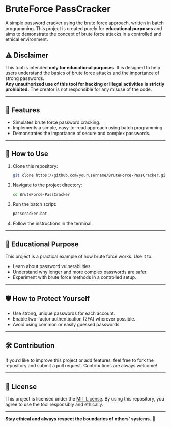 

# BruteForce PassCracker

A simple password cracker using the brute force approach, written in batch programming. This project is created purely for **educational purposes** and aims to demonstrate the concept of brute force attacks in a controlled and ethical environment.

## ⚠️ Disclaimer

This tool is intended **only for educational purposes**. It is designed to help users understand the basics of brute force attacks and the importance of strong passwords.  
**Any unauthorized use of this tool for hacking or illegal activities is strictly prohibited.** The creator is not responsible for any misuse of the code.

---

## 🔧 Features

- Simulates brute force password cracking.
- Implements a simple, easy-to-read approach using batch programming.
- Demonstrates the importance of secure and complex passwords.

---

## 🚀 How to Use

1. Clone this repository:
   ```bash
   git clone https://github.com/yourusername/BruteForce-PassCracker.git
   ```
2. Navigate to the project directory:
   ```bash
   cd BruteForce-PassCracker
   ```
3. Run the batch script:
   ```bash
   passcracker.bat
   ```
4. Follow the instructions in the terminal.

---

## 📘 Educational Purpose

This project is a practical example of how brute force works. Use it to:

- Learn about password vulnerabilities.
- Understand why longer and more complex passwords are safer.
- Experiment with brute force methods in a controlled setup.

---

## 🛡️ How to Protect Yourself

- Use strong, unique passwords for each account.
- Enable two-factor authentication (2FA) wherever possible.
- Avoid using common or easily guessed passwords.

---

## 🛠️ Contribution

If you’d like to improve this project or add features, feel free to fork the repository and submit a pull request. Contributions are always welcome!

---

## 📜 License

This project is licensed under the [MIT License](LICENSE). By using this repository, you agree to use the tool responsibly and ethically.

---

**Stay ethical and always respect the boundaries of others' systems.** 🚀
```  

